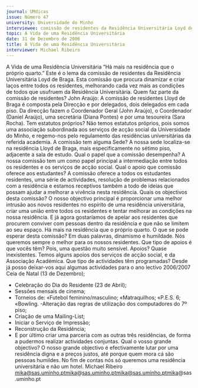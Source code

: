 ```yaml
---
journal: UMdicas
issue: Número 47
university: Universidade do Minho
interviewee: comissão de residentes da Residência Universitária Loyd de Braga
topic: A Vida de uma Residência Universitária
date: 31 de Dezembro de 2006
title: A Vida de uma Residência Universitária
interviewer: Michael Ribeiro
---
```



A Vida de uma Residência Universitária
“Há mais na residência que o próprio quarto.” Este é o lema da comissão de residentes da Residência
Universitária Loyd de Braga. Esta comissão que procura dinamizar e criar laços entre todos os residentes,
melhorando cada vez mais as condições de todos que usufruem da Residência Universitária.
Quem faz parte da comissão de
residentes?
John Araújo: A comissão de residentes Lloyd
de Braga é composta pela Direcção e por
delegados, dois delegados em cada piso. Da
direcção fazem o Coordenador Geral (John
Araújo), o Coordenador (Daniel Araújo), uma
secretária (Diana Pontes) e por uma
tesoureira (Sara Rocha).
Tem estatutos próprios?
Não temos estatutos próprios, pois somos
uma associação subordinada aos serviços de
acção social da Universidade do Minho, e
regemo-nos pelo regulamento das
residências universitárias da referida
academia.
A comissão tem alguma Sede?
A nossa sede localiza-se na residência Lloyd
de Braga, mais especificamente no sétimo
piso, adjacente a sala de estudo.
Qual o papel que a comissão
desempenha?
A nossa comissão tem um como papel
principal a intermediação entre todos os
residentes e os serviços de acção social.
Qual o apoio que comissão oferece aos
estudantes?
A comissão oferece a todos os estudantes
residentes, uma série de actividades,
resolução de problemas relacionados com a
residência e estamos receptivos também a
todo de ideias que possam ajudar a melhorar
a vivência nesta residência.
Quais os objectivos desta comissão?
O nosso objectivo principal é proporcionar
uma melhor intrusão aos novos residentes no
espírito de uma residência universitária, criar
uma união entre todos os residentes e tentar
melhorar as condições na nossa residência. E
já agora gostaríamos de apelar aos
residentes que procurem conviver com
pessoas dentro da residência e que não se
limitem ao seu espaço. Há mais na residência
que o próprio quarto.
O que se pode esperar desta comissão?
Em duas palavras, dinamismo e humildade.
Nós queremos sempre o melhor para os
nossos residentes.
Que tipo de apoios é que vocês têm?
Pois, uma questão muito sensível. Apoios?
Quase inexistentes. Temos alguns apoios dos
serviços de acção social, e da Associação
Académica.
Que tipo de actividades têm
programadas?
Desde já posso deixar-vos aqui algumas
actividades para o ano lectivo 2006/2007 Ceia de Natal (13 de Dezembro);
- Celebração do Dia do Residente (23 de
Abril);
- Sessões mensais de cinema;
- Torneios de: 
«Futebol feminino/masculino;
«Matraquilhos;
«P.E.S. 6;
«Bowling.
-Alteração das regras de utilização dos
computadores do 7º piso;
- Criação de uma Mailing-List;
- Iniciar o Serviço de Impressão;
- Reconstrução da Residência;
- E por último criar uma parceria com as outras
três residências, de forma a pudermos
realizar actividades conjuntas.
Qual o vosso grande objectivo?
O nosso grande objectivo é efectivamente
lutar por uma residência digna e a preços
justos, até porque quem mora cá são pessoas
humildes. No fim de contas nós só queremos
uma residência universitária e não um hotel.
Michael Ribeiro
mika@sas.uminho.ptmika@sas.uminho.ptmika@sas.uminho.ptmika@sas.uminho.pt